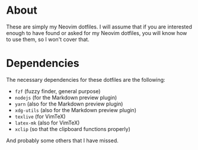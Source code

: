# About

These are simply my Neovim dotfiles. I will assume that if you are interested enough to have found or asked for my Neovim dotfiles, you will know how to use them, so I won't cover that.

# Dependencies 

The necessary dependencies for these dotfiles are the following:

- `fzf` (fuzzy finder, general purpose)
- `nodejs` (for the Markdown preview plugin)
- `yarn` (also for the Markdown preview plugin)
- `xdg-utils` (also for the Markdown preview plugin)
- `texlive` (for VimTeX)
- `latex-mk` (also for VimTeX)
- `xclip` (so that the clipboard functions properly)

And probably some others that I have missed.
